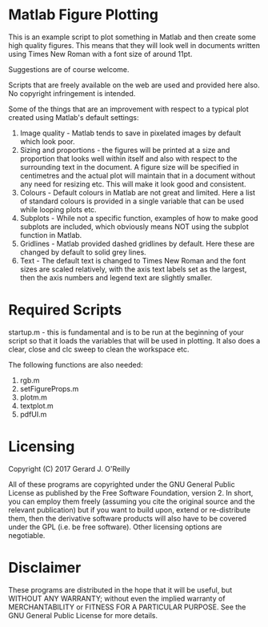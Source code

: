 # Matlab Figure Plotting

This is an example script to plot something in Matlab and then create some high quality figures. This means that they will look well in documents written using Times New Roman with a font size of around 11pt.

Suggestions are of course welcome.

Scripts that are freely available on the web are used and provided here also. No copyright infringement is intended.

Some of the things that are an improvement with respect to a typical plot created using Matlab's default settings:
1. Image quality - Matlab tends to save in pixelated images by default which look poor.
2. Sizing and proportions - the figures will be printed at a size and proportion that looks well within itself and also with respect to the surrounding text in the document. A figure size will be specified in centimetres and the actual plot will maintain that in a document without any need for resizing etc. This will make it look good and consistent.
3. Colours - Default colours in Matlab are not great and limited. Here a list of standard colours is provided in a single variable that can be used while looping plots etc.
4. Subplots - While not a specific function, examples of how to make good subplots are included, which obviously means NOT using the subplot function in Matlab.
5. Gridlines - Matlab provided dashed gridlines by default. Here these are changed by default to solid grey lines.
6. Text - The default text is changed to Times New Roman and the font sizes are scaled relatively, with the axis text labels set as the largest, then the axis numbers and legend text are slightly smaller.


# Required Scripts
startup.m - this is fundamental and is to be run at the beginning of your script so that it loads the variables that will be used in plotting. It also does a clear, close and clc sweep to clean the workspace etc.

The following functions are also needed:
1. rgb.m
1. setFigureProps.m
1. plotm.m
1. textplot.m
1. pdfUI.m


# Licensing
Copyright (C) 2017  Gerard J. O'Reilly

All of these programs are copyrighted under the GNU General Public License as published by the Free Software Foundation, version 2. In short, you can employ them freely (assuming you cite the original source and the relevant publication) but if you want to build upon, extend or re-distribute them, then the derivative software products will also have to be covered under the GPL (i.e. be free software). Other licensing options are negotiable.

# Disclaimer
These programs are distributed in the hope that it will be useful, but WITHOUT ANY WARRANTY; without even the implied warranty of MERCHANTABILITY or FITNESS FOR A PARTICULAR PURPOSE. See the GNU General Public License for more details.
